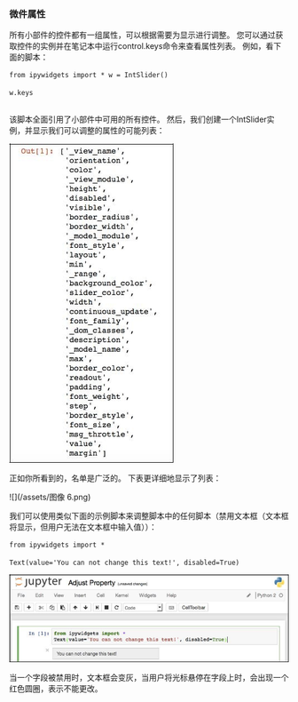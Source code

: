 ### 微件属性

所有小部件的控件都有一组属性，可以根据需要为显示进行调整。 您可以通过获取控件的实例并在笔记本中运行control.keys命令来查看属性列表。 例如，看下面的脚本：



```
from ipywidgets import * w = IntSlider()

w.keys
 

```
该脚本全面引用了小部件中可用的所有控件。 然后，我们创建一个IntSlider实例，并显示我们可以调整的属性的可能列表：

![](/assets/iy.jpg)

正如你所看到的，名单是广泛的。 下表更详细地显示了列表：

![](/assets/图像 6.png)

我们可以使用类似下面的示例脚本来调整脚本中的任何脚本（禁用文本框（文本框将显示，但用户无法在文本框中输入值））：


```
from ipywidgets import *

Text(value='You can not change this text!', disabled=True)

```
![](/assets/er.jpg)

当一个字段被禁用时，文本框会变灰，当用户将光标悬停在字段上时，会出现一个红色圆圈，表示不能更改。



